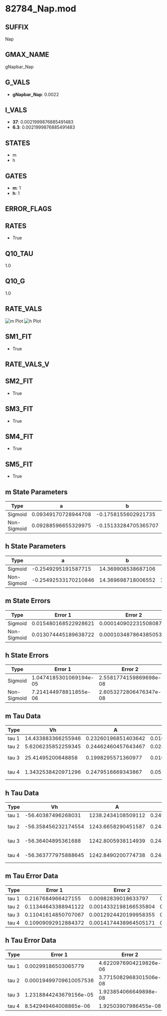 # 82784_Nap.mod

## SUFFIX

Nap

## GMAX_NAME

gNapbar_Nap

## G_VALS

- **gNapbar_Nap**: 0.0022

## I_VALS

- **37**: 0.0021999876885491483
- **6.3**: 0.0021999876885491483

## STATES

- m
- h

## GATES

- **m**: 1
- **h**: 1

## ERROR_FLAGS


## RATES

- True

## Q10_TAU

1.0

## Q10_G

1.0

## RATE_VALS

![m Plot](/Users/pbozelos/Dropbox/icg-Chai-Panos/supermodels/output_markdown_files/Na/82784_Nap.mod/images/m.png)
![h Plot](/Users/pbozelos/Dropbox/icg-Chai-Panos/supermodels/output_markdown_files/Na/82784_Nap.mod/images/h.png)

## SM1_FIT

- True

## RATE_VALS_V

## SM2_FIT

- True

## SM3_FIT

- True

## SM4_FIT

- True

## SM5_FIT

- True

## m State Parameters

| Type | a | b | c | d |
| --- | --- | --- | --- | --- |
| Sigmoid | 0.09349170728944708 | -0.1758155602921735 |
| Non-Sigmoid | 0.09288596655329975 | -0.15133284705365707 | 1.0071417592603584 | 0.0011152905688366175 |

## h State Parameters

| Type | a | b | c | d |
| --- | --- | --- | --- | --- |
| Sigmoid | -0.2549295191587715 | 14.369908538687106 |
| Non-Sigmoid | -0.25492533170210846 | 14.369698718006552 | 1.0000072615670808 | 7.528507275659457e-07 |

## m State Errors

| Type | Error 1 | Error 2 | Error 3 |
| --- | --- | --- | --- |
| Sigmoid | 0.015480168522928621 | 0.0001409022315080871 | 0.01213401413586585 |
| Non-Sigmoid | 0.013074445189638722 | 0.00010348786438505376 | 0.01024830592216745 |

## h State Errors

| Type | Error 1 | Error 2 | Error 3 |
| --- | --- | --- | --- |
| Sigmoid | 1.0474185301069194e-05 | 2.5581774159869698e-08 | 8.78706196913644e-06 |
| Non-Sigmoid | 7.214144978811855e-06 | 2.6053272806476347e-08 | 6.052130753948315e-06 |

## m Tau Data

| Type | Vh | A | b1 | b2 | c1 | c2 | d1 | d2 | e1 | e2 |
| --- | --- | --- | --- | --- | --- | --- | --- | --- | --- | --- |
| tau 1 | 14.433883366255946 | 0.23260196851403642 | 0.01650770462010663 | 0.02593103192411313 |
| tau 2 | 5.6206235852259345 | 0.24462460457643467 | 0.028799467570235184 | 0.00012868541332176263 | 0.035224712440067425 | -0.0001759450334627117 |
| tau 3 | 25.41495200648858 | 0.1998295571360977 | 0.010775875571802493 | -8.590802483849852e-05 | -6.52592700510473e-07 | 0.04156079356410969 | -0.0005054041523536697 | 2.6832493214216903e-06 |
| tau 4 | 1.3432538420971296 | 0.2479516669343867 | 0.05215135782993621 | 0.0009948129081959493 | 1.1155036188445697e-05 | 4.809753950981988e-08 | 0.052650681109953475 | -0.0009070980681695202 | 9.37137825453334e-06 | -3.7464436179006666e-08 |

## h Tau Data

| Type | Vh | A | b1 | b2 | c1 | c2 | d1 | d2 | e1 | e2 |
| --- | --- | --- | --- | --- | --- | --- | --- | --- | --- | --- |
| tau 1 | -56.40387496268031 | 1238.2434108509112 | 0.2497955555910321 | 0.006320859071544851 |
| tau 2 | -56.358456232174554 | 1243.6658290451587 | 0.24825949354357488 | -1.6392710193826096e-05 | 0.006509862931181038 | -1.41002102387592e-06 |
| tau 3 | -56.36404895361688 | 1242.8005938114939 | 0.24847226183391696 | 1.985074752099971e-06 | -5.719213387780992e-09 | 0.0064685378614417165 | -7.640576112525842e-07 | -2.8086223662202447e-09 |
| tau 4 | -56.363777975888645 | 1242.8490200774738 | 0.24846320354523593 | 3.0290163462118166e-07 | 1.409438556287862e-08 | 7.950432420374577e-09 | 0.006472042877058806 | -8.530020657878148e-07 | -1.9686262392678015e-09 | -2.6107115829532006e-12 |

## m Tau Error Data

| Type | Error 1 | Error 2 | Error 3 |
| --- | --- | --- | --- |
| tau 1 | 0.2167684966427155 | 0.00982839018633797 | 0.06382045773415553 |
| tau 2 | 0.11344643388941122 | 0.0014332198166535804 | 0.03340062532732035 |
| tau 3 | 0.11041614850707067 | 0.0012924420199958355 | 0.03250845601692072 |
| tau 4 | 0.10909092912884372 | 0.0014174438964505171 | 0.032118288125245864 |

## h Tau Error Data

| Type | Error 1 | Error 2 | Error 3 |
| --- | --- | --- | --- |
| tau 1 | 0.00299186503065779 | 4.6220976904219826e-06 | 0.0014241488399937675 |
| tau 2 | 0.00019499709610057536 | 3.7715082968301506e-08 | 9.281999200102004e-05 |
| tau 3 | 1.2318844243679156e-05 | 1.923854066649898e-08 | 5.863856678000742e-06 |
| tau 4 | 8.542949464008865e-06 | 1.92503907986455e-08 | 4.066504151966607e-06 |

